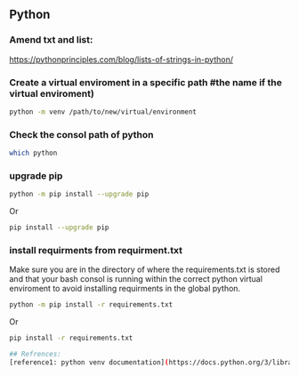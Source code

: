 Python
--------------------

### Amend txt and list:

https://pythonprinciples.com/blog/lists-of-strings-in-python/

### Create a virtual enviroment in a specific path #the name if the virtual enviroment)

```bash 
python -m venv /path/to/new/virtual/environment
```

### Check the consol path of python 

```bash
which python
```

### upgrade pip 

```bash
python -m pip install --upgrade pip
```

Or 

```bash 
pip install --upgrade pip 
```

### install requirments from requirment.txt
Make sure you are in the directory of where the requirements.txt is stored and that your bash consol is running within the correct python virtual enviroment to avoid installing requirments in the global python. 

```bash
python -m pip install -r requirements.txt
```
Or 

```bash
pip install -r requirements.txt

## Refrences: 
[reference1: python venv documentation](https://docs.python.org/3/library/venv.html)
